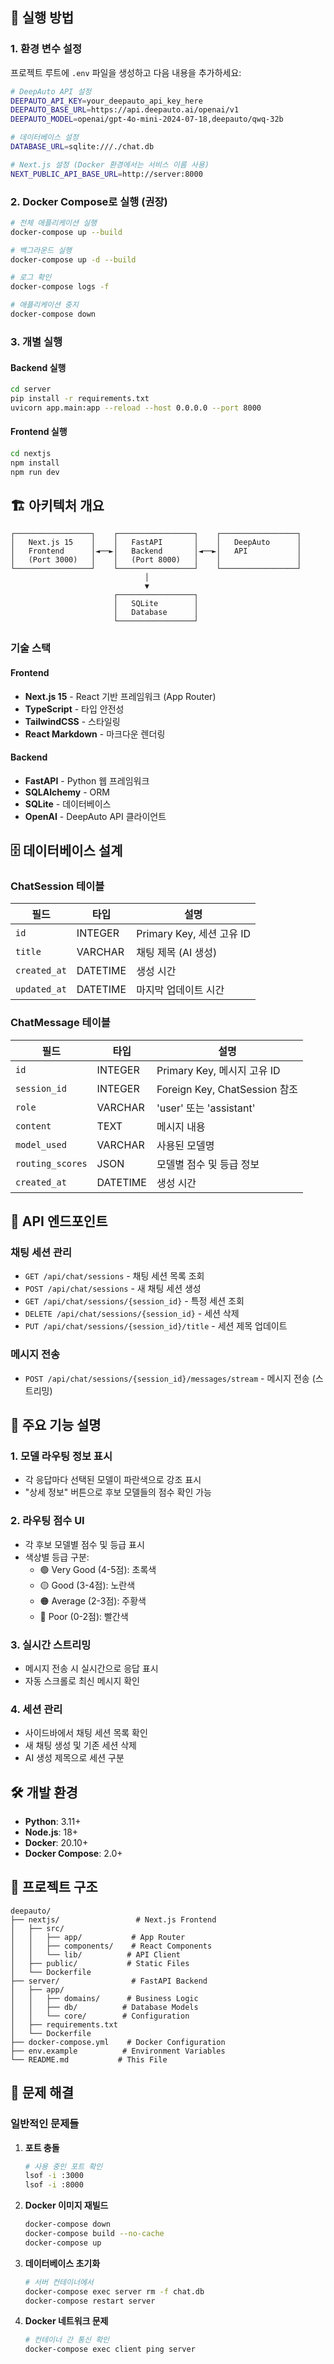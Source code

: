 ## 🚀 실행 방법

### 1. 환경 변수 설정

프로젝트 루트에 `.env` 파일을 생성하고 다음 내용을 추가하세요:

```bash
# DeepAuto API 설정
DEEPAUTO_API_KEY=your_deepauto_api_key_here
DEEPAUTO_BASE_URL=https://api.deepauto.ai/openai/v1
DEEPAUTO_MODEL=openai/gpt-4o-mini-2024-07-18,deepauto/qwq-32b

# 데이터베이스 설정
DATABASE_URL=sqlite:///./chat.db

# Next.js 설정 (Docker 환경에서는 서비스 이름 사용)
NEXT_PUBLIC_API_BASE_URL=http://server:8000
```

### 2. Docker Compose로 실행 (권장)

```bash
# 전체 애플리케이션 실행
docker-compose up --build

# 백그라운드 실행
docker-compose up -d --build

# 로그 확인
docker-compose logs -f

# 애플리케이션 중지
docker-compose down
```

### 3. 개별 실행

#### Backend 실행

```bash
cd server
pip install -r requirements.txt
uvicorn app.main:app --reload --host 0.0.0.0 --port 8000
```

#### Frontend 실행

```bash
cd nextjs
npm install
npm run dev
```

## 🏗️ 아키텍처 개요

```
┌─────────────────┐    ┌─────────────────┐    ┌─────────────────┐
│   Next.js 15    │    │   FastAPI       │    │   DeepAuto      │
│   Frontend      │◄──►│   Backend       │◄──►│   API           │
│   (Port 3000)   │    │   (Port 8000)   │    │                 │
└─────────────────┘    └─────────────────┘    └─────────────────┘
                              │
                              ▼
                       ┌─────────────────┐
                       │   SQLite        │
                       │   Database      │
                       └─────────────────┘
```

### 기술 스택

#### Frontend

- **Next.js 15** - React 기반 프레임워크 (App Router)
- **TypeScript** - 타입 안전성
- **TailwindCSS** - 스타일링
- **React Markdown** - 마크다운 렌더링

#### Backend

- **FastAPI** - Python 웹 프레임워크
- **SQLAlchemy** - ORM
- **SQLite** - 데이터베이스
- **OpenAI** - DeepAuto API 클라이언트

## 🗄️ 데이터베이스 설계

### ChatSession 테이블

| 필드         | 타입     | 설명                      |
| ------------ | -------- | ------------------------- |
| `id`         | INTEGER  | Primary Key, 세션 고유 ID |
| `title`      | VARCHAR  | 채팅 제목 (AI 생성)       |
| `created_at` | DATETIME | 생성 시간                 |
| `updated_at` | DATETIME | 마지막 업데이트 시간      |

### ChatMessage 테이블

| 필드             | 타입     | 설명                          |
| ---------------- | -------- | ----------------------------- |
| `id`             | INTEGER  | Primary Key, 메시지 고유 ID   |
| `session_id`     | INTEGER  | Foreign Key, ChatSession 참조 |
| `role`           | VARCHAR  | 'user' 또는 'assistant'       |
| `content`        | TEXT     | 메시지 내용                   |
| `model_used`     | VARCHAR  | 사용된 모델명                 |
| `routing_scores` | JSON     | 모델별 점수 및 등급 정보      |
| `created_at`     | DATETIME | 생성 시간                     |

## 📡 API 엔드포인트

### 채팅 세션 관리

- `GET /api/chat/sessions` - 채팅 세션 목록 조회
- `POST /api/chat/sessions` - 새 채팅 세션 생성
- `GET /api/chat/sessions/{session_id}` - 특정 세션 조회
- `DELETE /api/chat/sessions/{session_id}` - 세션 삭제
- `PUT /api/chat/sessions/{session_id}/title` - 세션 제목 업데이트

### 메시지 전송

- `POST /api/chat/sessions/{session_id}/messages/stream` - 메시지 전송 (스트리밍)

## 🎯 주요 기능 설명

### 1. 모델 라우팅 정보 표시

- 각 응답마다 선택된 모델이 파란색으로 강조 표시
- "상세 정보" 버튼으로 후보 모델들의 점수 확인 가능

### 2. 라우팅 점수 UI

- 각 후보 모델별 점수 및 등급 표시
- 색상별 등급 구분:
  - 🟢 Very Good (4-5점): 초록색
  - 🟡 Good (3-4점): 노란색
  - 🟠 Average (2-3점): 주황색
  - 🔴 Poor (0-2점): 빨간색

### 3. 실시간 스트리밍

- 메시지 전송 시 실시간으로 응답 표시
- 자동 스크롤로 최신 메시지 확인

### 4. 세션 관리

- 사이드바에서 채팅 세션 목록 확인
- 새 채팅 생성 및 기존 세션 삭제
- AI 생성 제목으로 세션 구분

## 🛠️ 개발 환경

- **Python**: 3.11+
- **Node.js**: 18+
- **Docker**: 20.10+
- **Docker Compose**: 2.0+

## 📁 프로젝트 구조

```
deepauto/
├── nextjs/                 # Next.js Frontend
│   ├── src/
│   │   ├── app/           # App Router
│   │   ├── components/    # React Components
│   │   └── lib/          # API Client
│   ├── public/           # Static Files
│   └── Dockerfile
├── server/                # FastAPI Backend
│   ├── app/
│   │   ├── domains/      # Business Logic
│   │   ├── db/          # Database Models
│   │   └── core/        # Configuration
│   ├── requirements.txt
│   └── Dockerfile
├── docker-compose.yml    # Docker Configuration
├── env.example          # Environment Variables
└── README.md           # This File
```

## 🔧 문제 해결

### 일반적인 문제들

1. **포트 충돌**

   ```bash
   # 사용 중인 포트 확인
   lsof -i :3000
   lsof -i :8000
   ```

2. **Docker 이미지 재빌드**

   ```bash
   docker-compose down
   docker-compose build --no-cache
   docker-compose up
   ```

3. **데이터베이스 초기화**

   ```bash
   # 서버 컨테이너에서
   docker-compose exec server rm -f chat.db
   docker-compose restart server
   ```

4. **Docker 네트워크 문제**
   ```bash
   # 컨테이너 간 통신 확인
   docker-compose exec client ping server
   ```
